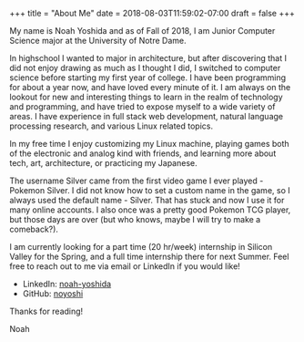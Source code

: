 +++
title = "About Me"
date = 2018-08-03T11:59:02-07:00
draft = false 
+++

My name is Noah Yoshida and as of Fall of 2018, I am Junior Computer Science
major at the University of Notre Dame. 

In highschool I wanted to major in architecture, but after discovering that I
did not enjoy drawing as much as I thought I did, I switched to computer science
before starting my first year of college. I have been programming for about a
year now, and have loved every minute of it. I am always on the lookout for new
and interesting things to learn in the realm of technology and programming, and
have tried to expose myself to a wide variety of areas. I have experience in
full stack web development, natural language processing research, and various
Linux related topics. 

In my free time I enjoy customizing my Linux machine, playing games both of the
electronic and analog kind with friends, and learning more about tech, art,
architecture, or practicing my Japanese. 

The username Silver came from the first video game I ever played - Pokemon
Silver. I did not know how to set a custom name in the game, so I always used
the default name - Silver. That has stuck and now I use it for many online
accounts. I also once was a pretty good Pokemon TCG player, but those days are
over (but who knows, maybe I will try to make a comeback?).

I am currently looking for a part time (20 hr/week) internship in Silicon Valley
for the Spring, and a full time internship there for next Summer. Feel free to
reach out to me via email or LinkedIn if you would like!

- LinkedIn: [noah-yoshida](https://linkedin.com/in/noah-yoshida)
- GitHub: [noyoshi](https://github.com/noyoshi)


Thanks for reading!

Noah 

